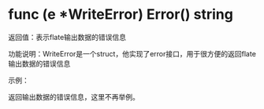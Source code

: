 ﻿# func (e *WriteError) Error() string

返回值：表示flate输出数据的错误信息

功能说明：WriteError是一个struct，他实现了error接口，用于很方便的返回flate输出数据的错误信息

示例：

返回输出数据的错误信息，这里不再举例。